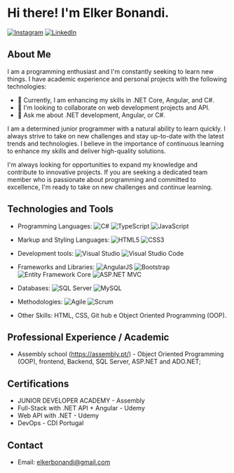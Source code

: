 # Hi there! I'm Elker Bonandi.

[![Instagram](https://img.shields.io/badge/Instagram-%23E4405F.svg?logo=Instagram&logoColor=white)](https://www.instagram.com/elker_bonandi/)
[![LinkedIn](https://img.shields.io/badge/LinkedIn-%230077B5.svg?logo=linkedin&logoColor=white)](https://www.linkedin.com/in/elker-bonandi/)

## About Me

I am a programming enthusiast and I'm constantly seeking to learn new things. I have academic experience and personal projects with the following technologies:

- 🌱 Currently, I am enhancing my skills in .NET Core, Angular, and C#.
- 👯 I'm looking to collaborate on web development projects and API.
- 💬 Ask me about .NET development, Angular, or C#.

I am a determined junior programmer with a natural ability to learn quickly. I always strive to take on new challenges and stay up-to-date with the latest trends and technologies. I believe in the importance of continuous learning to enhance my skills and deliver high-quality solutions.

I'm always looking for opportunities to expand my knowledge and contribute to innovative projects. If you are seeking a dedicated team member who is passionate about programming and committed to excellence, I'm ready to take on new challenges and continue learning.

## Technologies and Tools

- Programming Languages: 
   ![C#](https://img.shields.io/badge/C%23-%23239120.svg?style=flat&logo=c-sharp&logoColor=white)
   ![TypeScript](https://img.shields.io/badge/TypeScript-%23007ACC.svg?style=flat&logo=typescript&logoColor=white) 
   ![JavaScript](https://img.shields.io/badge/JavaScript-%23F7DF1E.svg?style=flat&logo=javascript&logoColor=black)
   
- Markup and Styling Languages: 
   ![HTML5](https://img.shields.io/badge/HTML5-%23E34F26.svg?style=flat&logo=html5&logoColor=white)
   ![CSS3](https://img.shields.io/badge/CSS3-%231572B6.svg?style=flat&logo=css3&logoColor=white)
   
- Development tools: 
   ![Visual Studio](https://img.shields.io/badge/Visual%20Studio-5C2D91?style=flat&logo=visual%20studio&logoColor=white)
   ![Visual Studio Code](https://img.shields.io/badge/Visual%20Studio%20Code-007ACCstyle=flat&logo=visual%20studio%20code&logoColor=white)
   
- Frameworks and Libraries: 
   ![AngularJS](https://img.shields.io/badge/AngularJS-%23E23237.svg?style=flat&logo=angularjs&logoColor=white)
   ![Bootstrap](https://img.shields.io/badge/Bootstrap-%23563D7C.svg?style=flat&logo=bootstrap&logoColor=white)
   ![Entity Framework Core](https://img.shields.io/badge/Entity%20Framework%20Core-%237FCAAD.svg?style=flat&logo=.net&logoColor=white)
   ![ASP.NET MVC](https://img.shields.io/badge/ASP.NET%20MVC-%235C2D91.svg?style=flat&logo=.net&logoColor=white)
   
- Databases: 
   ![SQL Server](https://img.shields.io/badge/SQL%20Server-%23CC2927.svg?style=flat&logo=microsoft%20sql%20server&logoColor=white)
   ![MySQL](https://img.shields.io/badge/MySQL-%234479A1.svg?style=flat&logo=mysql&logoColor=white)
   
- Methodologies: 
   ![Agile](https://img.shields.io/badge/Agile-%230077B5.svg?style=flat&logo=agile&logoColor=white)
   ![Scrum](https://img.shields.io/badge/Scrum-%23106589.svg?style=flat&logo=scrum&logoColor=white)
   
- Other Skills: 
   HTML, CSS, Git hub e Object Oriented Programming (OOP).

## Professional Experience / Academic

- Assembly school (https://assembly.pt/) - Object Oriented Programming (OOP), frontend, Backend, SQL Server, ASP.NET and ADO.NET;

## Certifications

- JUNIOR DEVELOPER ACADEMY - Assembly
- Full-Stack with .NET API + Angular - Udemy
- Web API with .NET - Udemy
- DevOps - CDI Portugal

## Contact

- Email: elkerbonandi@gmail.com
